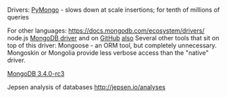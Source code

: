 ###
 
Drivers:
[PyMongo](https://github.com/mongodb/mongo-python-driver) - slows down at scale insertions; for tenth of millions of queries

For other languages: https://docs.mongodb.com/ecosystem/drivers/
node.js [MongoDB driver](https://mongodb.github.io/node-mongodb-native/) and on [GitHub](https://github.com/christkv/node-mongodb-native)
[also](https://github.com/mafintosh/mongojs)
Several other tools that sit on top of this driver: Mongoose -  an ORM tool, but completely unnecessary.
Mongoskin or Mongolia provide less verbose access than the "native" driver.



[MongoDB 3.4.0-rc3](https://jepsen.io/analyses/mongodb-3-4-0-rc3)


Jepsen analysis of databases  http://jepsen.io/analyses
